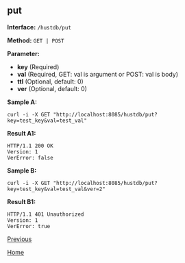 ## put ##

**Interface:** `/hustdb/put`

**Method:** `GET | POST`

**Parameter:** 

*  **key** (Required)  
*  **val** (Required, GET: val is argument or POST: val is body)  
*  **ttl** (Optional, default: 0)
*  **ver** (Optional, default: 0)    

**Sample A:**

    curl -i -X GET "http://localhost:8085/hustdb/put?key=test_key&val=test_val"

**Result A1:**

	HTTP/1.1 200 OK
	Version: 1
	VerError: false

**Sample B:**

    curl -i -X GET "http://localhost:8085/hustdb/put?key=test_key&val=test_val&ver=2"

**Result B1:**

	HTTP/1.1 401 Unauthorized
	Version: 1
	VerError: true
	
[Previous](../hustdb.md)

[Home](../../../index.md)